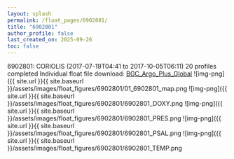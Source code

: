 ```yaml
---
layout: splash
permalink: /float_pages/6902801/
title: "6902801"
author_profile: false
last_created_on: 2025-09-26
toc: false
---
```

 
6902801: CORIOLIS (2017-07-19T04:41 to 2017-10-05T06:11)
20 profiles completed
Individual float file download: [BGC_Argo_Plus_Global](https://ftp.soest.hawaii.edu/bgc_argo_plus/Individual_Floats/outliers_removed/6902801_Sprof_processed.nc)
![img-png]({{ site.url }}{{ site.baseurl }}/assets/images/float_figures/6902801/01_6902801_map.png
![img-png]({{ site.url }}{{ site.baseurl }}/assets/images/float_figures/6902801/6902801_DOXY.png
![img-png]({{ site.url }}{{ site.baseurl }}/assets/images/float_figures/6902801/6902801_PRES.png
![img-png]({{ site.url }}{{ site.baseurl }}/assets/images/float_figures/6902801/6902801_PSAL.png
![img-png]({{ site.url }}{{ site.baseurl }}/assets/images/float_figures/6902801/6902801_TEMP.png
